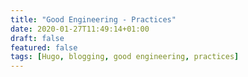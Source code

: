 ```yaml
---
title: "Good Engineering - Practices"
date: 2020-01-27T11:49:14+01:00
draft: false
featured: false
tags: [Hugo, blogging, good engineering, practices]
---
```


